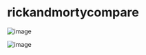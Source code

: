 # rickandmortycompare

![image](https://user-images.githubusercontent.com/62290677/214154988-e50e23a5-a019-4b5f-8ecb-a15a0bb2c5aa.png)

![image](https://user-images.githubusercontent.com/62290677/214154868-0a197a3b-0723-4547-8d29-2e77b35a593b.png)
